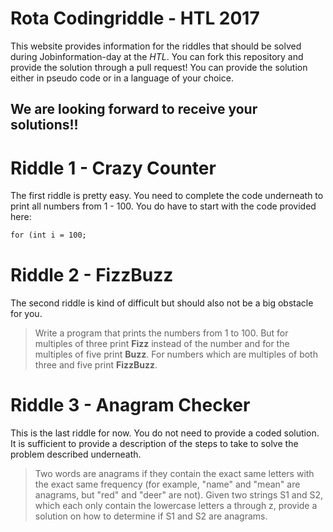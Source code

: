 # Rota Codingriddle - HTL 2017

This website provides information for the riddles that should be solved during Jobinformation-day at the _HTL_. You can fork this repository and provide the solution through a pull request! You can provide the solution either in pseudo code or in a language of your choice.

## We are looking forward to receive your solutions!!


# Riddle 1 - Crazy Counter

The first riddle is pretty easy. You need to complete the code underneath to print all numbers from 1 - 100. You do have to start with the code provided here:


```markdown
for (int i = 100; 
```

# Riddle 2 - FizzBuzz

The second riddle is kind of difficult but should also not be a big obstacle for you. 

> Write a program that prints the numbers from 1 to 100. But for multiples of three print **Fizz** instead of the number and for the multiples of five print **Buzz**. For numbers which are multiples of both three and five print **FizzBuzz**.


# Riddle 3 - Anagram Checker

This is the last riddle for now. You do not need to provide a coded solution. It is sufficient to provide a description of the steps to take to solve the problem described underneath.

> Two words are anagrams if they contain the exact same letters with the exact same frequency (for example, "name" and "mean" are anagrams, but "red" and "deer" are not).
Given two strings S1 and S2, which each only contain the lowercase letters a through z, provide a solution on how to determine if S1 and S2 are anagrams.



